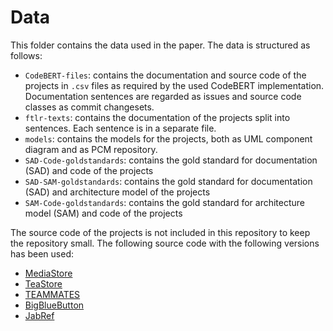 # Data
This folder contains the data used in the paper. The data is structured as follows:
* `CodeBERT-files`: contains the documentation and source code of the projects in `.csv` files as required by the used CodeBERT implementation. Documentation sentences are regarded as issues and source code classes as commit changesets.
* `ftlr-texts`: contains the documentation of the projects split into sentences. Each sentence is in a separate file.
* `models`: contains the models for the projects, both as UML component diagram and as PCM repository.
* `SAD-Code-goldstandards`: contains the gold standard for documentation (SAD) and code of the projects
* `SAD-SAM-goldstandards`: contains the gold standard for documentation (SAD) and architecture model of the projects
* `SAM-Code-goldstandards`: contains the gold standard for architecture model (SAM) and code of the projects

The source code of the projects is not included in this repository to keep the repository small.
The following source code with the following versions has been used:

* [MediaStore](https://github.com/ArDoCo/MediaStore3/commit/94c398fa02b3d6b8d71517522a7206d37ed3a9af)
* [TeaStore](https://github.com/ArDoCo/TeaStore/commit/bdc49020a55cfa97eaabbb25744fefbc2697defa)
* [TEAMMATES](https://github.com/ArDoCo/teammates/commit/b24519a2af9e17b2bc9c025e87e4cf60009c425d)
* [BigBlueButton](https://github.com/ArDoCo/bigbluebutton/commit/8fa2507d6c3865a9850004fd6fefd09738e68406)
* [JabRef](https://github.com/ArDoCo/jabref/commit/6269698cae437610ec79c38e6dd611eef7e88afe)
